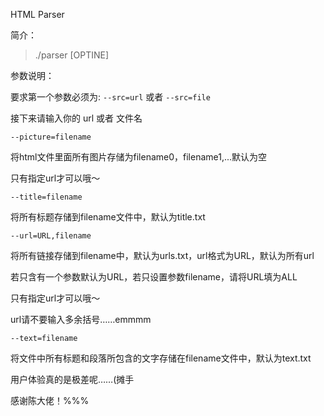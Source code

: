 HTML Parser

简介：
> ./parser [OPTINE]

参数说明：


要求第一个参数必须为:
``--src=url`` 或者 ``--src=file``

接下来请输入你的 url 或者 文件名


``--picture=filename``

将html文件里面所有图片存储为filename0，filename1,...默认为空

只有指定url才可以哦～


``--title=filename``

将所有标题存储到filename文件中，默认为title.txt


``--url=URL,filename``

将所有链接存储到filename中，默认为urls.txt，url格式为URL，默认为所有url

若只含有一个参数默认为URL，若只设置参数filename，请将URL填为ALL

只有指定url才可以哦～

url请不要输入多余括号……emmmm


``--text=filename``

将文件中所有标题和段落所包含的文字存储在filename文件中，默认为text.txt

用户体验真的是极差呢……(摊手


感谢陈大佬！%%%
